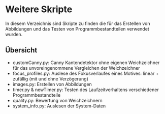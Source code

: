 # Weitere Skripte

In diesem Verzeichnis sind Skripte zu finden die für das Erstellen von Abbildungen und das Testen von Programmbestandteilen verwendet wurden.

## Übersicht

- customCanny.py: Canny Kantendetektor ohne eigenen Weichzeichner für das unvoreingenommene Vergleichen der Weichzeichner
- focus_profiles.py: Auslese des Fokusverlaufes eines Motives: linear + zufällig (mit und ohne Verzögerung)
- images.py: Erstellen von Abbildungen
- timer.py & newTimer.py: Testen des Laufzeitverhaltens verschiedener Programmbestandteile
- quality.py: Bewertung von Weichzeichnern
- system_info.py: Auslesen der System-Daten

